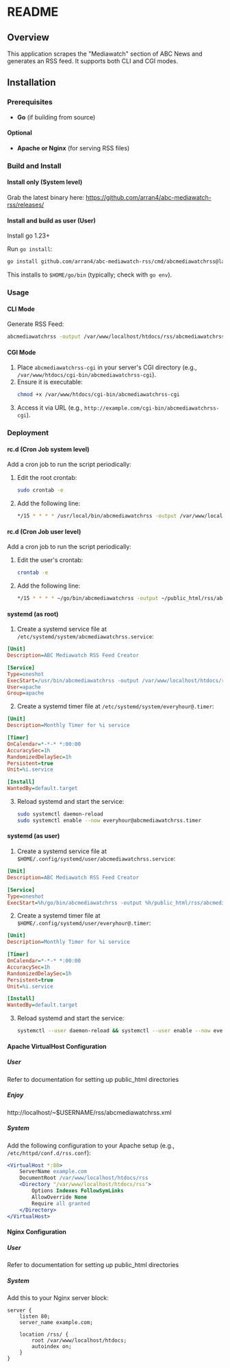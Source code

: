 # README

## Overview
This application scrapes the "Mediawatch" section of ABC News and generates an RSS feed. It supports both CLI and CGI modes.

## Installation

### Prerequisites
- **Go** (if building from source)

#### Optional
- **Apache or Nginx** (for serving RSS files)

### Build and Install

#### Install only (System level)
Grab the latest binary here: https://github.com/arran4/abc-mediawatch-rss/releases/

#### Install and build as user (User)
Install go 1.23+

Run `go install`:
```bash
go install github.com/arran4/abc-mediawatch-rss/cmd/abcmediawatchrss@latest
```
This installs to `$HOME/go/bin` (typically; check with `go env`).

### Usage
#### CLI Mode
Generate RSS Feed:
```bash
abcmediawatchrss -output /var/www/localhost/htdocs/rss/abcmediawatchrss.xml
```

#### CGI Mode
1. Place `abcmediawatchrss-cgi` in your server's CGI directory (e.g., `/var/www/htdocs/cgi-bin/abcmediawatchrss-cgi`).
2. Ensure it is executable:
   ```bash
   chmod +x /var/www/htdocs/cgi-bin/abcmediawatchrss-cgi
   ```
3. Access it via URL (e.g., `http://example.com/cgi-bin/abcmediawatchrss-cgi`).

### Deployment

#### rc.d (Cron Job system level)
Add a cron job to run the script periodically:
1. Edit the root crontab:
   ```bash
   sudo crontab -e
   ```
2. Add the following line:
   ```bash
   */15 * * * * /usr/local/bin/abcmediawatchrss -output /var/www/localhost/htdocs/rss/abcmediawatchrss.xml
   ```

#### rc.d (Cron Job user level)
Add a cron job to run the script periodically:
1. Edit the user's crontab:
   ```bash
   crontab -e
   ```
2. Add the following line:
   ```bash
   */15 * * * * ~/go/bin/abcmediawatchrss -output ~/public_html/rss/abcmediawatchrss.xml
   ```

#### systemd (as root)
1. Create a systemd service file at `/etc/systemd/system/abcmediawatchrss.service`:
```ini
[Unit]
Description=ABC Mediawatch RSS Feed Creator

[Service]
Type=oneshot
ExecStart=/usr/bin/abcmediawatchrss -output /var/www/localhost/htdocs/rss/abcmediawatchrss.xml
User=apache
Group=apache
```

2. Create a systemd timer file at `/etc/systemd/system/everyhour@.timer`:

```ini
[Unit]
Description=Monthly Timer for %i service

[Timer]
OnCalendar=*-*-* *:00:00
AccuracySec=1h
RandomizedDelaySec=1h
Persistent=true
Unit=%i.service

[Install]
WantedBy=default.target
```

3. Reload systemd and start the service:
   ```bash
   sudo systemctl daemon-reload
   sudo systemctl enable --now everyhour@abcmediawatchrss.timer
   ```

#### systemd (as user)
1. Create a systemd service file at `$HOME/.config/systemd/user/abcmediawatchrss.service`:
```ini
[Unit]
Description=ABC Mediawatch RSS Feed Creator

[Service]
Type=oneshot
ExecStart=%h/go/bin/abcmediawatchrss -output %h/public_html/rss/abcmediawatchrss.xml
```

2. Create a systemd timer file at `$HOME/.config/systemd/user/everyhour@.timer`:

```ini
[Unit]
Description=Monthly Timer for %i service

[Timer]
OnCalendar=*-*-* *:00:00
AccuracySec=1h
RandomizedDelaySec=1h
Persistent=true
Unit=%i.service

[Install]
WantedBy=default.target
```

3. Reload systemd and start the service:
   ```bash
   systemctl --user daemon-reload && systemctl --user enable --now everyhour@abcmediawatchrss.timer
   ```

#### Apache VirtualHost Configuration
##### User

Refer to documentation for setting up public_html directories

##### Enjoy

http://localhost/~$USERNAME/rss/abcmediawatchrss.xml

##### System

Add the following configuration to your Apache setup (e.g., `/etc/httpd/conf.d/rss.conf`):
```apache
<VirtualHost *:80>
    ServerName example.com
    DocumentRoot /var/www/localhost/htdocs/rss
    <Directory "/var/www/localhost/htdocs/rss">
        Options Indexes FollowSymLinks
        AllowOverride None
        Require all granted
    </Directory>
</VirtualHost>
```

#### Nginx Configuration
##### User

Refer to documentation for setting up public_html directories

##### System

Add this to your Nginx server block:
```nginx
server {
    listen 80;
    server_name example.com;

    location /rss/ {
        root /var/www/localhost/htdocs;
        autoindex on;
    }
}
```
